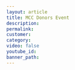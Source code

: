 ```yaml
---
layout: article
title: MCC Donors Event
description:
permalink:
customer:
category:
video: false
youtube_id:
banner_path:
---
```

